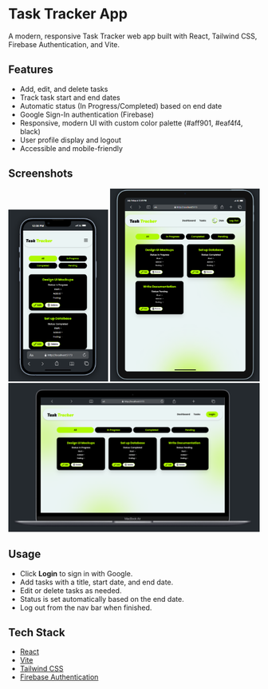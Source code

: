 # Task Tracker App

A modern, responsive Task Tracker web app built with React, Tailwind CSS, Firebase Authentication, and Vite.

## Features

- Add, edit, and delete tasks
- Track task start and end dates
- Automatic status (In Progress/Completed) based on end date
- Google Sign-In authentication (Firebase)
- Responsive, modern UI with custom color palette (#aff901, #eaf4f4, black)
- User profile display and logout
- Accessible and mobile-friendly

## Screenshots

<p align="center">
  <img src="./public/Screenshot 2025-07-18 120843.png" alt="Dashboard" width="200"/>
  <img src="./public/Screenshot 2025-07-18 120937.png" alt="Tasks" width="300"/>
  <img src="./public/Screenshot 2025-07-18 121032.png" alt="Add Task" width="600"/>
</p>

## Usage
- Click **Login** to sign in with Google.
- Add tasks with a title, start date, and end date.
- Edit or delete tasks as needed.
- Status is set automatically based on the end date.
- Log out from the nav bar when finished.

## Tech Stack
- [React](https://react.dev/)
- [Vite](https://vitejs.dev/)
- [Tailwind CSS](https://tailwindcss.com/)
- [Firebase Authentication](https://firebase.google.com/docs/auth)

